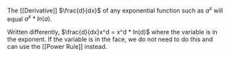 The [[Derivative]] $\frac{d}{dx}$ of any exponential function such as $a^x$ will equal $a^x * ln(a)$.

Written differently, $\frac{d}{dx}x^d = x^d * ln(d)$ where the variable is in the exponent. If the variable is in the face, we do not need to do this and can use the [[Power Rule]] instead.